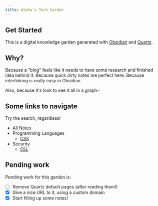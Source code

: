 ```yaml
---
title: Alpha's Tech Garden
---
```


## Get Started
This is a digital knowledge garden generated with [Obsidian](https://obsidian.md/) and [Quartz](https://quartz.jzhao.xyz/).

## Why?
Because a "blog" feels like it needs to have some research and finished idea behind it. Because quick dirty notes are perfect here. Because interlinking is really easy in Obsidian.

Also, because it's look to see it all in a graph~

## Some links to navigate
Try the search, regardless!

- [All Notes](/notes)
- Programming Languages
	- [CSS](/tags/css)
- Security
	- [SSL](/tags/ssl)

## Pending work
Pending work for this garden is:
- [ ] Remove Quartz default pages (after reading them!)
- [x] Give a nice URL to it, using a custom domain
- [x] Start filling up some notes!